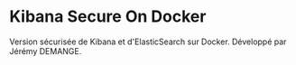 # **Kibana Secure On Docker**

Version sécurisée de Kibana et d'ElasticSearch sur Docker.
Développé par Jérémy DEMANGE.
